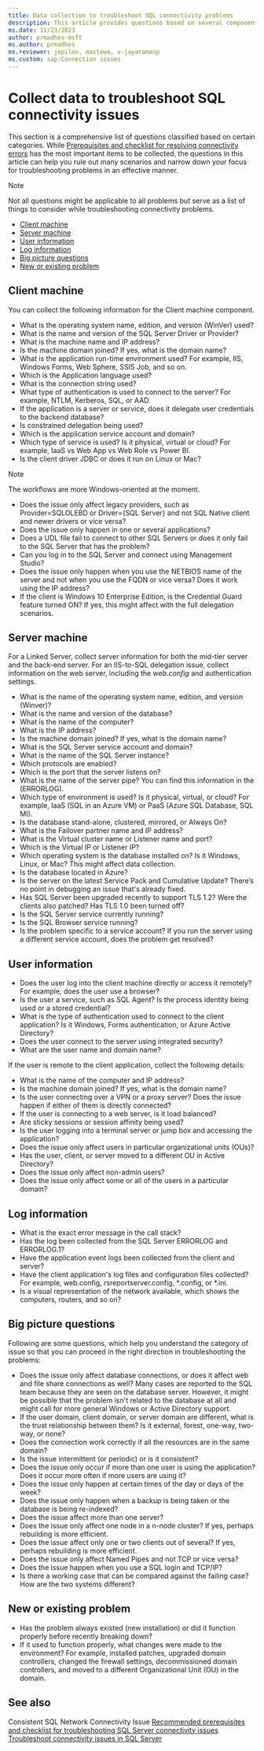 ```yaml
---
title: Data collection to troubleshoot SQL connectivity problems
description: This article provides questions based on several components using which you can effectively troubleshoot connectivity problems.
ms.date: 11/23/2023
author: prmadhes-msft
ms.author: prmadhes
ms.reviewer: jopilov, mastewa, v-jayaramanp
ms.custom: sap:Connection issues
---
```


# Collect data to troubleshoot SQL connectivity issues

This section is a comprehensive list of questions classified based on certain categories. While  [Prerequisites and checklist for resolving connectivity errors](resolve-connectivity-errors-checklist.md) has the most important items to be collected, the questions in this article can help you rule out many scenarios and narrow down your focus for  troubleshooting problems in an effective manner.

> [!NOTE]
> Not all questions might be applicable to all problems but serve as a list of things to consider while troubleshooting connectivity problems.

- [Client machine](#client-machine)
- [Server machine](#server-machine)
- [User information](#user-information)
- [Log information](#log-information)
- [Big picture questions](#big-picture-questions)
- [New or existing problem](#new-or-existing-problem)

## Client machine

You can collect the following information for the Client machine component.

- What is the operating system name, edition, and version (WinVer) used?
- What is the name and version of the SQL Server Driver or Provider?
- What is the machine name and IP address?
- Is the machine domain joined? If yes, what is the domain name?
- What is the application run-time environment used? For example, IIS, Windows Forms, Web Sphere, SSIS Job, and so on.
- Which is the Application language used?
- What is the connection string used?
- What type of authentication is used to connect to the server? For example, NTLM, Kerberos, SQL, or AAD.
- If the application is a server or service, does it delegate user credentials to the backend database?
- Is constrained delegation being used?
- Which is the application service account and domain?
- Which type of service is used? Is it physical, virtual or cloud? For example, IaaS vs Web App vs Web Role vs Power BI.
- Is the client driver JDBC or does it run on Linux or Mac?

> [!NOTE]
> The workflows are more Windows-oriented at the moment.

- Does the issue only affect legacy providers, such as Provider=SQLOLEBD or Driver={SQL Server} and not SQL Native client and newer drivers or vice versa?
- Does the issue only happen in one or several applications?
- Does a UDL file fail to connect to other SQL Servers or does it only fail to the SQL Server that has the problem?
- Can you log in to the SQL Server and connect using Management Studio?
- Does the issue only happen when you use the NETBIOS name of the server and not when you use the FQDN or vice versa? Does it work using the IP address?
- If the client is Windows 10 Enterprise Edition, is the Credential Guard feature turned ON? If yes, this might affect with the full delegation scenarios.

## Server machine

For a Linked Server, collect server information for both the mid-tier server and the back-end server. For an IIS-to-SQL delegation issue, collect information on the web server, including the *web.config* and authentication settings.

- What is the name of the operating system name, edition, and version (Winver)?
- What is the name and version of the database?  
- What is the name of the computer?
- What is the IP address?
- Is the machine domain joined? If yes, what is the domain name?
- What is the SQL Server service account and domain?
- What is the name of the SQL Server instance?
- Which protocols are enabled?
- Which is the port that the server listens on?
- What is the name of the server pipe? You can find this information in the (ERRORLOG).
- Which type of environment is used? Is it physical, virtual, or cloud? For example, IaaS (SQL in an Azure VM) or PaaS (Azure SQL Database, SQL MI).
- Is the database stand-alone, clustered, mirrored, or Always On?
- What is the Failover partner name and IP address?
- What is the Virtual cluster name or Listener name and port?
- Which is the Virtual IP or Listener IP?
- Which operating system is the database installed on? Is it Windows, Linux, or Mac? This might affect data collection.
- Is the database located in Azure?
- Is the server on the latest Service Pack and Cumulative Update? There’s no point in debugging an issue that's already fixed.
- Has SQL Server been upgraded recently to support TLS 1.2? Were the clients also patched? Has TLS 1.0 been turned off?
- Is the SQL Server service currently running?
- Is the SQL Browser service running?
- Is the problem specific to a service account? If you run the server using a different service account, does the problem get resolved?

## User information

- Does the user log into the client machine directly or access it remotely? For example, does the user use a browser?
- Is the user a service, such as SQL Agent? Is the process identity being used or a stored credential?
- What is the type of authentication used to connect to the client application? Is it Windows, Forms authentication, or Azure Active Directory?
- Does the user connect to the server using integrated security?
- What are the user name and domain name?

If the user is remote to the client application, collect the following details:

- What is the name of the computer and IP address?
- Is the machine domain joined? If yes, what is the domain name?
- Is the user connecting over a VPN or a proxy server? Does the issue happen if either of them is directly connected?
- If the user is connecting to a web server, is it load balanced?
- Are sticky sessions or session affinity being used?
- Is the user logging into a terminal server or jump box and accessing the application?
- Does the issue only affect users in particular organizational units (OUs)?
- Has the user, client, or server moved to a different OU in Active Directory?
- Does the issue only affect non-admin users?
- Does the issue only affect some or all of the users in a particular domain?

## Log information

- What is the exact error message in the call stack?
- Has the log been collected from the SQL Server ERRORLOG and ERRORLOG.1?
- Have the application event logs been collected from the client and server?
- Have the client application's log files and configuration files collected? For example, web.config, rsreportserver.config, *.config, or *.ini.
- Is a visual representation of the network available, which shows the computers, routers, and so on?

## Big picture questions

Following are some questions, which help you understand the category of issue so that you can proceed in the right direction in troubleshooting the problems:

- Does the issue only affect database connections, or does it affect web and file share connections as well? Many cases are reported to the SQL team because they are seen on the database server. However, it might be possible that the problem isn't related to the database  at all and might call for more general Windows or Active Directory support.
- If the user domain, client domain, or server domain are different, what is the trust relationship between them? Is it external, forest, one-way, two-way, or none?
- Does the connection work correctly if all the resources are in the same domain?
- Is the issue intermittent (or periodic) or is it consistent?
- Does the issue only occur if more than one user is using the application? Does it occur more often if more users are using it?  
- Does the issue only happen at certain times of the day or days of the week?
- Does the issue only happen when a backup is being taken or the database is being re-indexed?
- Does the issue affect more than one server?
- Does the issue only affect one node in a n-node cluster? If yes, perhaps rebuilding is more efficient.
- Does the issue affect only one or two clients out of several? If yes, perhaps rebuilding is more efficient.
- Does the issue only affect Named Pipes and not TCP or vice versa?
- Does the issue happen when you use a SQL login and TCP/IP?
- Is there a working case that can be compared against the failing case? How are the two systems different?

## New or existing problem

- Has the problem always existed (new installation) or did it function properly before recently breaking down?
- If it used to function properly, what changes were made to the environment? For example,  installed patches, upgraded domain controllers, changed the firewall settings, decommissioned domain controllers, and moved to a different Organizational Unit (OU) in the domain.

## See also

Consistent SQL Network Connectivity Issue
[Recommended prerequisites and checklist for troubleshooting SQL Server connectivity issues](resolve-connectivity-errors-checklist.md)
[Troubleshoot connectivity issues in SQL Server](resolve-connectivity-errors-overview.md)
